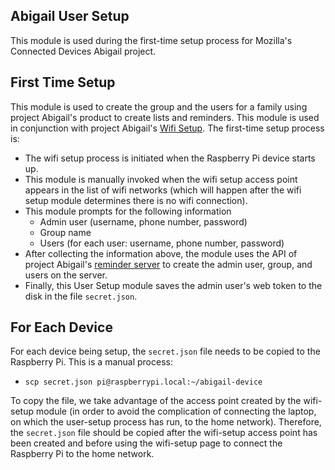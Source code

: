 Abigail User Setup 
------------------

This module is used during the first-time setup process for Mozilla's Connected Devices Abigail project.

First Time Setup
----------------
This module is used to create the group and the users for a family using project Abigail's product to create lists and reminders. This module is used in conjunction with project Abigail's [Wifi Setup](https://github.com/project-abigail/wifi-setup). The first-time setup process is:
 * The wifi setup process is initiated when the Raspberry Pi device starts up.
 * This module is manually invoked when the wifi setup access point appears in the list of wifi networks (which will happen after the wifi setup module determines there is no wifi connection).
 * This module prompts for the following information
   * Admin user (username, phone number, password)
   * Group name
   * Users (for each user: username, phone number, password)
 * After collecting the information above, the module uses the API of project Abigail's [reminder server](https://github.com/project-abigail/calendar-server) to create the admin user, group, and users on the server.
 * Finally, this User Setup module saves the admin user's web token to the disk in the file `secret.json`.

For Each Device
---------------
For each device being setup, the `secret.json` file needs to be copied to the Raspberry Pi. This is a manual process:
   * `scp secret.json pi@raspberrypi.local:~/abigail-device`

To copy the file, we take advantage of the access point created by the wifi-setup module (in order to avoid the complication of connecting the laptop, on which the user-setup process has run, to the home network). Therefore, the `secret.json` file should be copied after the wifi-setup access point has been created and before using the wifi-setup page to connect the Raspberry Pi to the home network.

